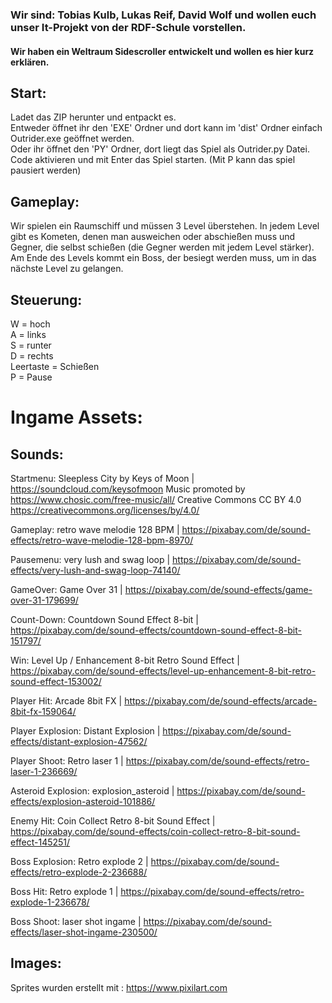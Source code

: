 ### Wir sind: Tobias Kulb, Lukas Reif, David Wolf und wollen euch unser It-Projekt von der RDF-Schule vorstellen.

#### Wir haben ein Weltraum Sidescroller entwickelt und wollen es hier kurz erklären.

## Start:
Ladet das ZIP herunter und entpackt es.  
Entweder öffnet ihr den 'EXE' Ordner und dort kann im 'dist' Ordner einfach Outrider.exe geöffnet werden.  
Oder ihr öffnet den 'PY' Ordner, dort liegt das Spiel als Outrider.py Datei.   
Code aktivieren und mit Enter das Spiel starten.
(Mit P kann das spiel pausiert werden)

## Gameplay:
Wir spielen ein Raumschiff und müssen 3 Level überstehen.
In jedem Level gibt es Kometen, denen man ausweichen oder abschießen muss und Gegner, die selbst schießen (die Gegner werden mit jedem Level stärker).
Am Ende des Levels kommt ein Boss, der besiegt werden muss, um in das nächste Level zu gelangen.

## Steuerung:
W = hoch  
A = links  
S = runter  
D = rechts   
Leertaste = Schießen  
P = Pause

# Ingame Assets:


## Sounds:

Startmenu:
Sleepless City by Keys of Moon | https://soundcloud.com/keysofmoon
Music promoted by https://www.chosic.com/free-music/all/
Creative Commons CC BY 4.0
https://creativecommons.org/licenses/by/4.0/

Gameplay:
retro wave melodie 128 BPM | https://pixabay.com/de/sound-effects/retro-wave-melodie-128-bpm-8970/

Pausemenu:
very lush and swag loop | https://pixabay.com/de/sound-effects/very-lush-and-swag-loop-74140/

GameOver:
Game Over 31 | https://pixabay.com/de/sound-effects/game-over-31-179699/

Count-Down:
Countdown Sound Effect 8-bit | https://pixabay.com/de/sound-effects/countdown-sound-effect-8-bit-151797/

Win:
Level Up / Enhancement 8-bit Retro Sound Effect | https://pixabay.com/de/sound-effects/level-up-enhancement-8-bit-retro-sound-effect-153002/

Player Hit:
Arcade 8bit FX | https://pixabay.com/de/sound-effects/arcade-8bit-fx-159064/

Player Explosion:
Distant Explosion | https://pixabay.com/de/sound-effects/distant-explosion-47562/

Player Shoot:
Retro laser 1 | https://pixabay.com/de/sound-effects/retro-laser-1-236669/

Asteroid Explosion:
explosion_asteroid | https://pixabay.com/de/sound-effects/explosion-asteroid-101886/

Enemy Hit:
Coin Collect Retro 8-bit Sound Effect | https://pixabay.com/de/sound-effects/coin-collect-retro-8-bit-sound-effect-145251/

Boss Explosion:
Retro explode 2 | https://pixabay.com/de/sound-effects/retro-explode-2-236688/

Boss Hit:
Retro explode 1 | https://pixabay.com/de/sound-effects/retro-explode-1-236678/

Boss Shoot:
laser shot ingame | https://pixabay.com/de/sound-effects/laser-shot-ingame-230500/

## Images:

Sprites wurden erstellt mit : https://www.pixilart.com
